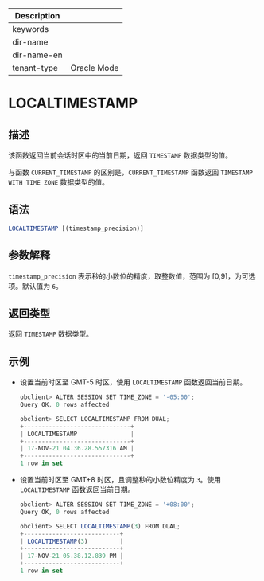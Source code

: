 | Description   |                 |
|---------------|-----------------|
| keywords      |                 |
| dir-name      |                 |
| dir-name-en   |                 |
| tenant-type   | Oracle Mode     |

# LOCALTIMESTAMP

## 描述

该函数返回当前会话时区中的当前日期，返回 `TIMESTAMP` 数据类型的值。

与函数 `CURRENT_TIMESTAMP` 的区别是，`CURRENT_TIMESTAMP` 函数返回 `TIMESTAMP WITH TIME ZONE` 数据类型的值。

## 语法

```sql
LOCALTIMESTAMP [(timestamp_precision)]
```

## 参数解释

`timestamp_precision` 表示秒的小数位的精度，取整数值，范围为 \[0,9\]，为可选项。默认值为 `6`。

## 返回类型

返回 `TIMESTAMP` 数据类型。

## 示例

* 设置当前时区至 GMT-5 时区，使用 `LOCALTIMESTAMP` 函数返回当前日期。

  ```javascript
  obclient> ALTER SESSION SET TIME_ZONE = '-05:00';
  Query OK, 0 rows affected

  obclient> SELECT LOCALTIMESTAMP FROM DUAL;
  +------------------------------+
  | LOCALTIMESTAMP               |
  +------------------------------+
  | 17-NOV-21 04.36.28.557316 AM |
  +------------------------------+
  1 row in set
  ```

* 设置当前时区至 GMT+8 时区，且调整秒的小数位精度为 `3`。使用 `LOCALTIMESTAMP` 函数返回当前日期。

  ```javascript
  obclient> ALTER SESSION SET TIME_ZONE = '+08:00';
  Query OK, 0 rows affected

  obclient> SELECT LOCALTIMESTAMP(3) FROM DUAL;
  +---------------------------+
  | LOCALTIMESTAMP(3)         |
  +---------------------------+
  | 17-NOV-21 05.38.12.839 PM |
  +---------------------------+
  1 row in set
  ```

